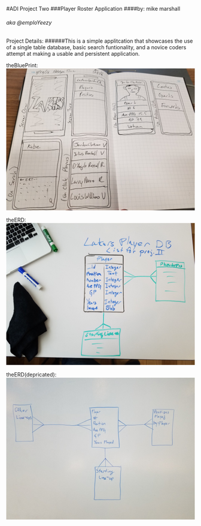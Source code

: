 #ADI Project Two
###Player Roster Application
####by: mike marshall
###### aka @emploYeezy

Project Details:
######This is a simple applitcation that showcases the use of a single table database, basic search funtionality, and a novice coders attempt at making a usable and persistent application.   

theBluePrint:
![](projTwo/paperPrototype.jpg)

theERD:
![](projTwo/proj2ERD2.jpg)


theERD(depricated):
![](projTwo/playerListErd.jpg)


